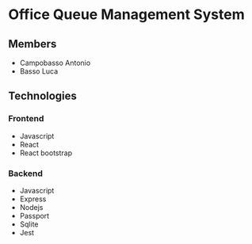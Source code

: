 # Office Queue Management System

## Members
- Campobasso Antonio
- Basso Luca

## Technologies
### Frontend
- Javascript
- React
- React bootstrap
### Backend
- Javascript
- Express
- Nodejs
- Passport
- Sqlite
- Jest
